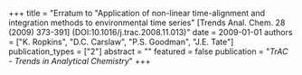 +++
title = "Erratum to \"Application of non-linear time-alignment and integration methods to environmental time series\" [Trends Anal. Chem. 28 (2009) 373-391] (DOI:10.1016/j.trac.2008.11.013)"
date = 2009-01-01
authors = ["K. Ropkins", "D.C. Carslaw", "P.S. Goodman", "J.E. Tate"]
publication_types = ["2"]
abstract = ""
featured = false
publication = "*TrAC - Trends in Analytical Chemistry*"
+++


